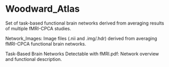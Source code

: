 # Woodward_Atlas
Set of task-based functional brain networks derived from averaging results of multiple fMRI-CPCA studies.

Network_Images: Image files (.nii and .img/.hdr) derived from averaging fMRI-CPCA functional brain networks.

Task-Based Brain Networks Detectable with fMRI.pdf: Network overview and functional description.
